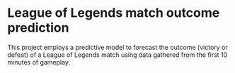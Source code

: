 # League of Legends match outcome prediction

This project employs a predictive model to forecast the outcome (victory or defeat) of a League of Legends match using data gathered from the first 10 minutes of gameplay.
